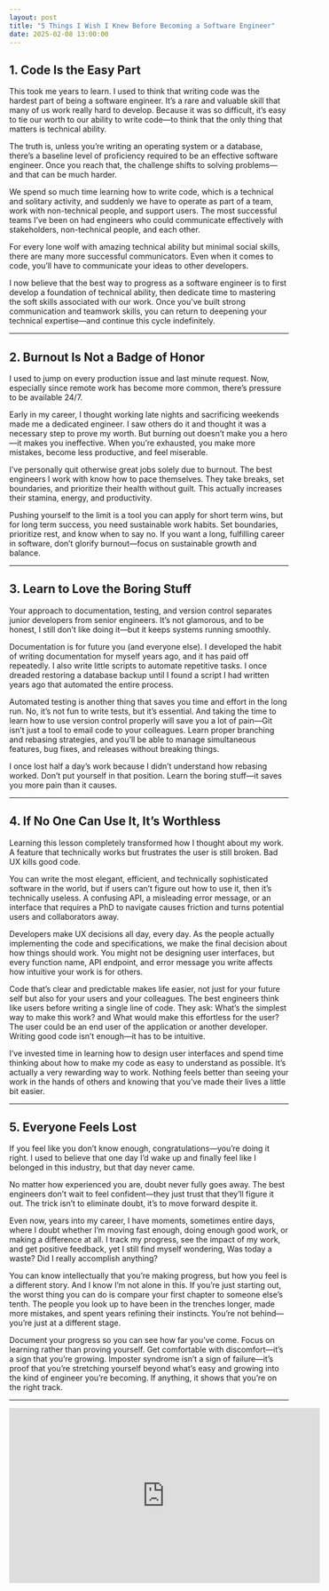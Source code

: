 ```yaml
---
layout: post
title: "5 Things I Wish I Knew Before Becoming a Software Engineer"
date: 2025-02-08 13:00:00
---
```



## 1. Code Is the Easy Part

This took me years to learn. I used to think that writing code was the hardest part of being a software engineer. It’s a rare and valuable skill that many of us work really hard to develop. Because it was so difficult, it’s easy to tie our worth to our ability to write code—to think that the only thing that matters is technical ability.

The truth is, unless you’re writing an operating system or a database, there’s a baseline level of proficiency required to be an effective software engineer. Once you reach that, the challenge shifts to solving problems—and that can be much harder.

We spend so much time learning how to write code, which is a technical and solitary activity, and suddenly we have to operate as part of a team, work with non-technical people, and support users. The most successful teams I’ve been on had engineers who could communicate effectively with stakeholders, non-technical people, and each other.

For every lone wolf with amazing technical ability but minimal social skills, there are many more successful communicators. Even when it comes to code, you’ll have to communicate your ideas to other developers.

I now believe that the best way to progress as a software engineer is to first develop a foundation of technical ability, then dedicate time to mastering the soft skills associated with our work. Once you've built strong communication and teamwork skills, you can return to deepening your technical expertise—and continue this cycle indefinitely.

---

## 2. Burnout Is Not a Badge of Honor

I used to jump on every production issue and last minute request. Now, especially since remote work has become more common, there’s pressure to be available 24/7.

Early in my career, I thought working late nights and sacrificing weekends made me a dedicated engineer. I saw others do it and thought it was a necessary step to prove my worth. But burning out doesn’t make you a hero—it makes you ineffective. When you’re exhausted, you make more mistakes, become less productive, and feel miserable.

I’ve personally quit otherwise great jobs solely due to burnout. The best engineers I work with know how to pace themselves. They take breaks, set boundaries, and prioritize their health without guilt. This actually increases their stamina, energy, and productivity.

Pushing yourself to the limit is a tool you can apply for short term wins, but for long term success, you need sustainable work habits. Set boundaries, prioritize rest, and know when to say no. If you want a long, fulfilling career in software, don’t glorify burnout—focus on sustainable growth and balance.

---

## 3. Learn to Love the Boring Stuff

Your approach to documentation, testing, and version control separates junior developers from senior engineers. It’s not glamorous, and to be honest, I still don’t like doing it—but it keeps systems running smoothly.

Documentation is for future you (and everyone else). I developed the habit of writing documentation for myself years ago, and it has paid off repeatedly. I also write little scripts to automate repetitive tasks. I once dreaded restoring a database backup until I found a script I had written years ago that automated the entire process.

Automated testing is another thing that saves you time and effort in the long run. No, it’s not fun to write tests, but it’s essential. And taking the time to learn how to use version control properly will save you a lot of pain—Git isn’t just a tool to email code to your colleagues. Learn proper branching and rebasing strategies, and you’ll be able to manage simultaneous features, bug fixes, and releases without breaking things.

I once lost half a day’s work because I didn’t understand how rebasing worked. Don’t put yourself in that position. Learn the boring stuff—it saves you more pain than it causes.

---

## 4. If No One Can Use It, It’s Worthless

Learning this lesson completely transformed how I thought about my work. A feature that technically works but frustrates the user is still broken. Bad UX kills good code.

You can write the most elegant, efficient, and technically sophisticated software in the world, but if users can’t figure out how to use it, then it’s technically useless. A confusing API, a misleading error message, or an interface that requires a PhD to navigate causes friction and turns potential users and collaborators away.

Developers make UX decisions all day, every day. As the people actually implementing the code and specifications, we make the final decision about how things should work. You might not be designing user interfaces, but every function name, API endpoint, and error message you write affects how intuitive your work is for others.

Code that’s clear and predictable makes life easier, not just for your future self but also for your users and your colleagues. The best engineers think like users before writing a single line of code. They ask: What’s the simplest way to make this work? and What would make this effortless for the user? The user could be an end user of the application or another developer. Writing good code isn’t enough—it has to be intuitive.

I’ve invested time in learning how to design user interfaces and spend time thinking about how to make my code as easy to understand as possible. It’s actually a very rewarding way to work. Nothing feels better than seeing your work in the hands of others and knowing that you’ve made their lives a little bit easier.

---

## 5. Everyone Feels Lost

If you feel like you don’t know enough, congratulations—you’re doing it right. I used to believe that one day I’d wake up and finally feel like I belonged in this industry, but that day never came.

No matter how experienced you are, doubt never fully goes away. The best engineers don’t wait to feel confident—they just trust that they’ll figure it out. The trick isn’t to eliminate doubt, it’s to move forward despite it.

Even now, years into my career, I have moments, sometimes entire days, where I doubt whether I’m moving fast enough, doing enough good work, or making a difference at all. I track my progress, see the impact of my work, and get positive feedback, yet I still find myself wondering, Was today a waste? Did I really accomplish anything?

You can know intellectually that you’re making progress, but how you feel is a different story. And I know I’m not alone in this. If you’re just starting out, the worst thing you can do is compare your first chapter to someone else’s tenth. The people you look up to have been in the trenches longer, made more mistakes, and spent years refining their instincts. You’re not behind—you’re just at a different stage.

Document your progress so you can see how far you’ve come. Focus on learning rather than proving yourself. Get comfortable with discomfort—it’s a sign that you’re growing. Imposter syndrome isn’t a sign of failure—it’s proof that you’re stretching yourself beyond what’s easy and growing into the kind of engineer you’re becoming. If anything, it shows that you’re on the right track.

---

<iframe width="560" height="315" src="https://www.youtube.com/embed/Habr2cnVBvY" title="YouTube video player" frameborder="0" allow="accelerometer; autoplay; clipboard-write; encrypted-media; gyroscope; picture-in-picture; web-share" referrerpolicy="strict-origin-when-cross-origin" allowfullscreen></iframe>


